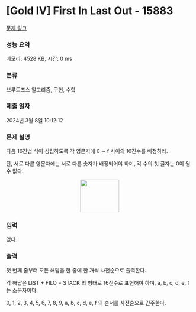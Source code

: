 # [Gold IV] First In Last Out - 15883 

[문제 링크](https://www.acmicpc.net/problem/15883) 

### 성능 요약

메모리: 4528 KB, 시간: 0 ms

### 분류

브루트포스 알고리즘, 구현, 수학

### 제출 일자

2024년 3월 8일 10:12:12

### 문제 설명

<p>다음 16진법 식이 성립하도록 각 영문자에 0 ∼ f 사이의 16진수를 배정하라.</p>

<p>단, 서로 다른 영문자에는 서로 다른 숫자가 배정되어야 하며, 각 수의 첫 글자는 0이 될 수 없다.</p>

<p style="text-align: center;"><img alt="" src="https://onlinejudgeimages.s3-ap-northeast-1.amazonaws.com/problem/15883/1.png" style="width: 105px; height: 88px;"></p>

### 입력 

 <p>없다.</p>

### 출력 

 <p>첫 번째 줄부터 모든 해답을 한 줄에 한 개씩 사전순으로 출력한다.</p>

<p>각 해답은 LIST + FILO = STACK 의 형태로 16진수로 표현해야 하며, a, b, c, d, e, f 는 소문자이다.</p>

<p>0, 1, 2, 3, 4, 5, 6, 7, 8, 9, a, b, c, d, e, f 의 순서를 사전순으로 간주한다.</p>

